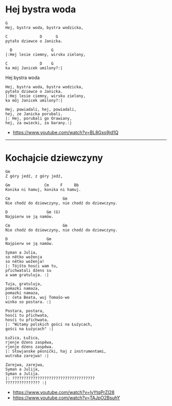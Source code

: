 # Hej bystra woda

```
G 
Hej, bystra woda, bystra wodzicka,

C              D      G
pytało dziewce o Janicka.

  D                 G
|:Hej lesie ciemny, wirsku zielony,

C              D    G
ka mój Janicek umilony?:|
```


Hej bystra woda
```
Hej, bystra woda, bystra wodzicka,
pytało dziewce o Janicka.
|:Hej lesie ciemny, wirsku zielony,
ka mój Janicek umilony?:|

Hej, powiadali, hej, powiadali,
hej, ze Janicka porubali.
|: Hej, porubali go Orawiany,
hej, za owiecki, za barany.:|
```

* https://www.youtube.com/watch?v=BL8Gxo9jd1Q

---


# Kochajcie dziewczyny

```
Gm
Z góry jedź, z góry jedź,

Gm               Cm     F     Bb
Konika ni hamuj, konika ni hamuj.

Cm                       Gm
Nie chodź do dziewczyny, nie chodź do dziewczyny.

D                 Gm (G)
Najpierw se ją namów.

Cm                       Gm
Nie chodź do dziewczyny, nie chodź do dziewczyny.

D                 Gm
Najpierw se ją namów.
```

```
Syman a Julia,
so nětko woženja
so nětko woženja!
|: Tójšto hosći wam tu,
přichwatali dźens su
a wam gratuluja. :|

Tuja, gratuluja,
pomazki namaza,
pomazki namaza,
|: ćeta Beata, wuj Tomašo-wo
winko so postara. :|

Postara, postara,
hosći tu přichwata,
hosći tu přichwata.
|: "Witamy polskich gości na Łużycach,
gości na Łużycach" :|

Łužica, Łužica,	
rjenje dźens zaspěwa,
rjenje dźens zaspěwa.
|: Słowjanske pěsnički, haj z instrumentami,
wutroba zarejwa! :|

Zarejwa, zarejwa,
Syman a Julija,
Syman a Julija.
|: ????????????????????????????????????
??????????????? :|
```

* https://www.youtube.com/watch?v=lyYtqPrZI28
* https://www.youtube.com/watch?v=TAJpO2BsuhY
